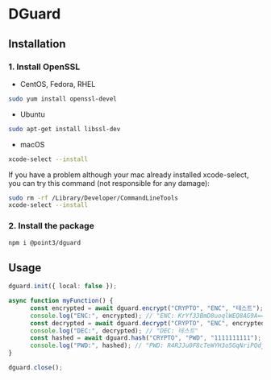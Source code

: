 # DGuard

## Installation

### 1. Install OpenSSL

* CentOS, Fedora, RHEL
```bash
sudo yum install openssl-devel
```

* Ubuntu
```bash
sudo apt-get install libssl-dev
```

* macOS
```bash
xcode-select --install 
```

If you have a problem although your mac already installed xcode-select, you can try this command (not responsible for any damage):
```bash
sudo rm -rf /Library/Developer/CommandLineTools
xcode-select --install
```

### 2. Install the package

```bash
npm i @point3/dguard
```

## Usage

```typescript
dguard.init({ local: false });

async function myFunction() {
      const encrypted = await dguard.encrypt("CRYPTO", "ENC", "테스트");
      console.log("ENC:", encrypted); // "ENC: KrYf33BmD8uoqlWEQ8AG9A=="
      const decrypted = await dguard.decrypt("CRYPTO", "ENC", encrypted);
      console.log("DEC:", decrypted); // "DEC: 테스트"
      const hashed = await dguard.hash("CRYPTO", "PWD", "1111111111");
      console.log("PWD:", hashed); // "PWD: R4RJJu0F8cTeWYH3o5GqNriPQdjcX0UpmoZGrqBJq2s="
}

dguard.close();
```
